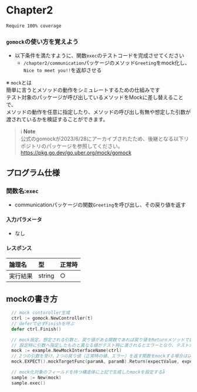 # Chapter2
`Require 100% coverage`

### `gomock`の使い方を覚えよう
- 以下条件を満たすように、関数`exec`のテストコードを完成させてください
  - `/chapter2/communication`パッケージのメソッド`Greeting`をmock化し、`Nice to meet you!!`を返却させる

※ `mock`とは  
簡単に言うとメソッドの動作をシミュレートするための仕組みです<br> 
テスト対象のパッケージが呼び出しているメソッドをMockに差し替えることで、<br> 
メソッドの動作を任意に指定したり、メソッドの呼び出し有無や想定した引数が渡されているかを検証することができます。<br> 

> ℹ️ **Note**<br>
> 公式のgomockが2023/6/28にアーカイブされたため、後継となる以下リポジトリのパッケージを参照してください。<br> 
> https://pkg.go.dev/go.uber.org/mock/gomock<br>

## プログラム仕様
### 関数名:`exec`
- communicationパッケージの関数`Greeting`を呼び出し、その戻り値を返す

#### 入力パラメータ
- なし

#### レスポンス
| 論理名 | 型 | 正常時 |
|:--|:--|:--|
| 実行結果 | string | ○ |


## mockの書き方
```go
  // mock contoroller生成
  ctrl := gomock.NewController(t)
  // deferで必ずFinishを呼ぶ
  defer ctrl.Finish()

  // mock設定。想定される引数と、戻り値がある関数であれば戻り値をReturnメソッドで設定する
  // 設定時に引数へ指定したものと異なる値がテスト時に渡されるとエラーとなり、テストが失敗する
  mock := example.NewMockInterfaceName(ctrl)
  // 2つの引数を受け、2つの戻り値（正常時の値、エラー）を返す関数をmockする場合は以下の様に書く
  mock.EXPECT().mockTargetFunc(paramA, paramB).Return(expectValue, expectError)

  // mock化対象のフィールドを持つ構造体に上記で生成したmockを設定するå
  sample := New(mock)
  sample.exec()
```